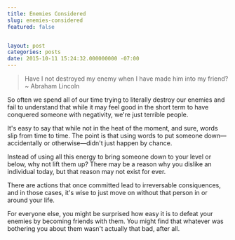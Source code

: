 ```yaml
---
title: Enemies Considered
slug: enemies-considered
featured: false


layout: post
categories: posts
date: 2015-10-11 15:24:32.000000000 -07:00
---
```


> Have I not destroyed my enemy when I have made him into my friend? ~ Abraham Lincoln

So often we spend all of our time trying to literally destroy our enemies and fail to understand that while it may feel good in the short term to have conquered someone with negativity, we're just terrible people.

It's easy to say that while not in the heat of the moment, and sure, words slip from time to time. The point is that using words to put someone down—accidentally or otherwise—didn't just happen by chance.

Instead of using all this energy to bring someone down to your level or below, why not lift them up? There may be a reason why you dislike an individual today, but that reason may not exist for ever.

There are actions that once committed lead to irreversable consiquences, and in those cases, it's wise to just move on without that person in or around your life.

For everyone else, you might be surprised how easy it is to defeat your enemies by becoming friends with them. You might find that whatever was bothering you about them wasn't actually that bad, after all.

